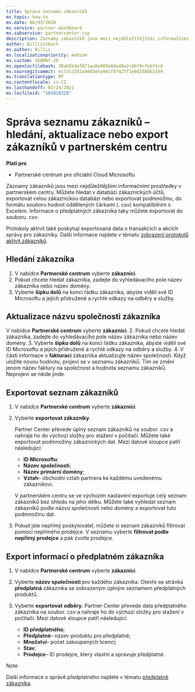 ```yaml
---
title: Správa seznamu zákazníků
ms.topic: how-to
ms.date: 06/03/2020
ms.service: partner-dashboard
ms.subservice: partnercenter-csp
description: Záznamy zákazníků jsou mezi nejdůležitějšími informačními prostředky. Naučte se zobrazovat, Hledat, aktualizovat & informace o exportu v seznamu zákazníků partnerského centra.
author: BillLinzbach
ms.author: BillLi
ms.localizationpriority: medium
ms.custom: SEOMAY.20
ms.openlocfilehash: 38ab5b3ef871aa8a969e8da48e2cb6f4cfebf4c6
ms.sourcegitcommit: ec33c2352a9dd3e5a941f0f42ff1e8d256bb2399
ms.translationtype: MT
ms.contentlocale: cs-CZ
ms.lasthandoff: 03/24/2021
ms.locfileid: "105028328"
---
```

# <a name="manage-your-customer-list---search-update-or-export-customers-in-partner-center"></a>Správa seznamu zákazníků – hledání, aktualizace nebo export zákazníků v partnerském centru

**Platí pro**

- Partnerské centrum pro oficiální Cloud Microsoftu

Záznamy zákazníků jsou mezi nejdůležitějšími informačními prostředky v partnerském centru. Můžete hledat v databázi zákaznických účtů, exportovat celou zákaznickou databázi nebo exportovat podmnožinu, do formátu souboru hodnot oddělených čárkami (. csv) kompatibilním s Excelem. Informace o předplatných zákazníka taky můžete exportovat do souboru. csv.

Protokoly aktivit také poskytují exportovaná data o transakcích a akcích správy pro zákazníky. Další informace najdete v tématu [zobrazení protokolů aktivit zákazníků](activity-logs.md).

## <a name="search-for-a-customer"></a>Hledání zákazníka

1. V nabídce **Partnerské centrum** vyberte **zákazníci**.
2. Pokud chcete hledat zákazníka, zadejte do vyhledávacího pole název zákazníka nebo název domény.
3. Vyberte **šipku dolů** na konci řádku zákazníka, abyste viděli své ID Microsoftu a jejich přidružené a rychlé odkazy na odběry a služby.

## <a name="update-a-customers-company-name"></a>Aktualizace názvu společnosti zákazníka

V nabídce **Partnerské centrum** vyberte **zákazníci**.
2. Pokud chcete hledat zákazníka, zadejte do vyhledávacího pole název zákazníka nebo název domény.
3. Vyberte **šipku dolů** na konci řádku zákazníka, abyste viděli své ID Microsoftu a jejich přidružené a rychlé odkazy na odběry a služby.
4. V části informace o **fakturaci** zákazníka aktualizujte název společnosti. Když uložíte novou hodnotu, projeví se v seznamu zákazníků. Tím se změní jenom název faktury na společnost a hodnota seznamu zákazníků. Neprojeví se nikde jinde.

## <a name="export-your-customer-list"></a>Exportovat seznam zákazníků

1. V nabídce **Partnerské centrum** vyberte **zákazníci**.
2. Vyberte **exportovat zákazníky**.

   Partner Center převede úplný seznam zákazníků na soubor. csv a nahraje ho do výchozí složky pro stažení v počítači. Můžete také exportovat podmnožiny zákaznických dat. Mezi datové sloupce patří následující:

   - **ID Microsoftu**;
   - **Název společnosti**;
   - **Název primární domény**;
   - **Vztah**– obchodní vztah partnera ke každému uvedenému zákazníkovi.

    V partnerském centru se ve výchozím nastavení exportuje celý seznam zákazníků bez ohledu na jeho délku. Můžete také vyhledat seznam zákazníků podle názvu společnosti nebo domény a exportovat tuto podmnožinu dat.

3. Pokud jste nepřímý poskytovatel, můžete si seznam zákazníků filtrovat pomocí nepřímého prodejce. V seznamu vyberte **filtrovat podle nepřímý prodejce** a pak zvolte prodejce.


## <a name="export-customer-subscription-information"></a>Export informací o předplatném zákazníka

1. V nabídce **Partnerské centrum** vyberte **zákazníci**.

2. Vyberte **název společnosti** pro každého zákazníka. Otevře se stránka **předplatná** zákazníka se zobrazeným úplným seznamem předplatných produktů.

3. Vyberte **exportovat odběry**. Partner Center převede data předplatného zákazníka na soubor. csv a nahraje ho do výchozí složky pro stažení v počítači. Mezi datové sloupce patří následující:
   - **ID předplatného**;
   - **Předplatné**– název produktu pro předplatné;
   - **Množství**– počet zakoupených licencí;
   - **Stav**;
   - **Prodejce**– ID prodejce, který vlastní a spravuje předplatné.

> [!NOTE]  
> Další informace o správě předplatného najdete v tématu [předplatné zákazníka](customer-subscriptions.md).
